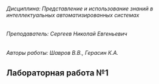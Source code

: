 ###### Дисциплина: _Представление и использование знаний в интеллектуальных автоматизированных системах_
###### Преподаватель: _Сергеев Николай Евгеньевич_
###### Авторы работы: _Шавров В.В., Герасин К.А._
## Лабораторная работа №1